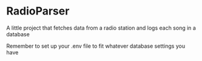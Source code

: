 ﻿# RadioParser


A little project that fetches data from a radio station and logs each song in a database

Remember to set up your .env file to fit whatever database settings you have